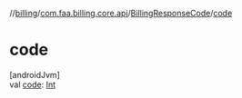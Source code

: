 //[billing](../../../index.md)/[com.faa.billing.core.api](../index.md)/[BillingResponseCode](index.md)/[code](code.md)

# code

[androidJvm]\
val [code](code.md): [Int](https://kotlinlang.org/api/latest/jvm/stdlib/kotlin/-int/index.html)
